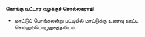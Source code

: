 **கொங்கு வட்டார வழக்குச் சொல்லகராதி**
- மாட்டுப் பொங்கலன்று பட்டியில் மாட்டுக்கு உணவு ஊட்ட செல்லும்பொழுதுசத்தமிடல்.

